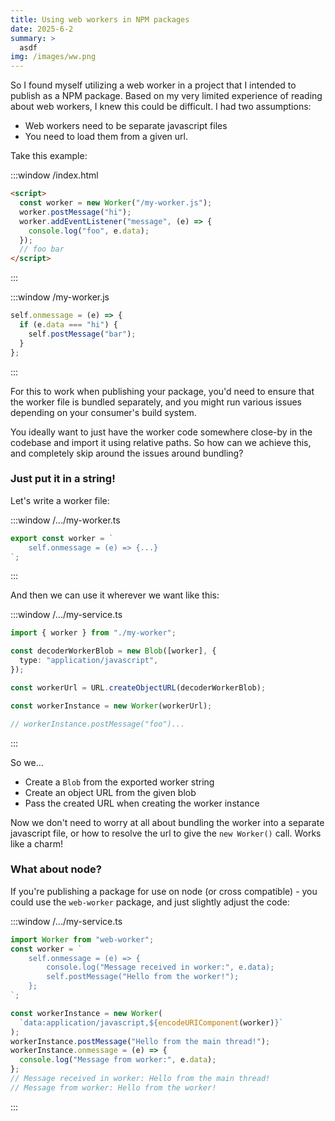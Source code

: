 ```yaml
---
title: Using web workers in NPM packages
date: 2025-6-2
summary: >
  asdf
img: /images/ww.png
---
```


So I found myself utilizing a web worker in a project that I intended to publish as a NPM package. Based on my very limited experience of reading about web workers, I knew this could be difficult. I had two assumptions:

- Web workers need to be separate javascript files
- You need to load them from a given url.

Take this example:

:::window
/index.html

```html
<script>
  const worker = new Worker("/my-worker.js");
  worker.postMessage("hi");
  worker.addEventListener("message", (e) => {
    console.log("foo", e.data);
  });
  // foo bar
</script>
```

:::

:::window
/my-worker.js

```js
self.onmessage = (e) => {
  if (e.data === "hi") {
    self.postMessage("bar");
  }
};
```

:::

For this to work when publishing your package, you'd need to ensure that the worker file is bundled separately, and you might run various issues depending on your consumer's build system.

You ideally want to just have the worker code somewhere close-by in the codebase and import it using relative paths. So how can we achieve this, and completely skip around the issues around bundling?

### Just put it in a string!

Let's write a worker file:

:::window
/.../my-worker.ts

```ts
export const worker = `
    self.onmessage = (e) => {...}
`;
```

:::

And then we can use it wherever we want like this:

:::window
/.../my-service.ts

```ts
import { worker } from "./my-worker";

const decoderWorkerBlob = new Blob([worker], {
  type: "application/javascript",
});

const workerUrl = URL.createObjectURL(decoderWorkerBlob);

const workerInstance = new Worker(workerUrl);

// workerInstance.postMessage("foo")...
```

:::

So we...

- Create a `Blob` from the exported worker string
- Create an object URL from the given blob
- Pass the created URL when creating the worker instance

Now we don't need to worry at all about bundling the worker into a separate javascript file, or how to resolve the url to give the `new Worker()` call. Works like a charm!

### What about node?

If you're publishing a package for use on node (or cross compatible) - you could use the `web-worker` package, and just slightly adjust the code:

:::window
/.../my-service.ts

```ts
import Worker from "web-worker";
const worker = `
    self.onmessage = (e) => {
        console.log("Message received in worker:", e.data);
        self.postMessage("Hello from the worker!");
    };
`;

const workerInstance = new Worker(
  `data:application/javascript,${encodeURIComponent(worker)}`
);
workerInstance.postMessage("Hello from the main thread!");
workerInstance.onmessage = (e) => {
  console.log("Message from worker:", e.data);
};
// Message received in worker: Hello from the main thread!
// Message from worker: Hello from the worker!
```

:::
